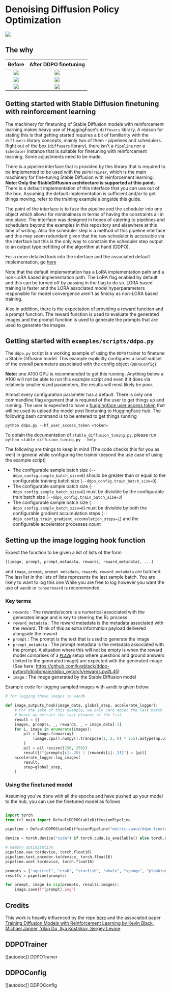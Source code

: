 # Denoising Diffusion Policy Optimization

[![](https://img.shields.io/badge/All_models-DDPO-blue)](https://huggingface.co/models?other=ddpo,trl)

## The why

| Before | After DDPO finetuning |
| --- | --- |
| <div style="text-align: center"><img src="https://huggingface.co/datasets/trl-lib/documentation-images/resolve/main/pre_squirrel.png"/></div> |  <div style="text-align: center"><img src="https://huggingface.co/datasets/trl-lib/documentation-images/resolve/main/post_squirrel.png"/></div> |
| <div style="text-align: center"><img src="https://huggingface.co/datasets/trl-lib/documentation-images/resolve/main/pre_crab.png"/></div> |  <div style="text-align: center"><img src="https://huggingface.co/datasets/trl-lib/documentation-images/resolve/main/post_crab.png"/></div> |
| <div style="text-align: center"><img src="https://huggingface.co/datasets/trl-lib/documentation-images/resolve/main/pre_starfish.png"/></div> |  <div style="text-align: center"><img src="https://huggingface.co/datasets/trl-lib/documentation-images/resolve/main/post_starfish.png"/></div> |


## Getting started with Stable Diffusion finetuning with reinforcement learning

The machinery for finetuning of Stable Diffusion models with reinforcement learning makes heavy use of HuggingFace's `diffusers`
library. A reason for stating this is that getting started requires a bit of familiarity with the `diffusers` library concepts, mainly two of them - pipelines and schedulers.
Right out of the box (`diffusers` library), there isn't a `Pipeline` nor a `Scheduler` instance that is suitable for finetuning with reinforcement learning. Some adjustments need to be made. 

There is a pipeline interface that is provided by this library that is required to be implemented to be used with the `DDPOTrainer`, which is the main machinery for fine-tuning Stable Diffusion with reinforcement learning. **Note: Only the StableDiffusion architecture is supported at this point.**
There is a default implementation of this interface that you can use out of the box. Assuming the default implementation is sufficient and/or to get things moving, refer to the training example alongside this guide. 

The point of the interface is to fuse the pipeline and the scheduler into one object which allows for minimalness in terms of having the constraints all in one place. The interface was designed in hopes of catering to pipelines and schedulers beyond the examples in this repository and elsewhere at this time of writing. Also the scheduler step is a method of this pipeline interface and this may seem redundant given that the raw scheduler is accessible via the interface but this is the only way to constrain the scheduler step output to an output type befitting of the algorithm at hand (DDPO).

For a more detailed look into the interface and the associated default implementation, go [here](https://github.com/lvwerra/trl/tree/main/trl/models/modeling_sd_base.py)

Note that the default implementation has a LoRA implementation path and a non-LoRA based implementation path. The LoRA flag enabled by default and this can be turned off by passing in the flag to do so. LORA based training is faster and the LORA associated model hyperparameters responsible for model convergence aren't as finicky as non-LORA based training.

Also in addition, there is the expectation of providing a reward function and a prompt function. The reward function is used to evaluate the generated images and the prompt function is used to generate the prompts that are used to generate the images.

## Getting started with `examples/scripts/ddpo.py`

The `ddpo.py` script is a working example of using the `DDPO` trainer to finetune a Stable Diffusion model. This example explicitly configures a small subset of the overall parameters associated with the config object (`DDPOConfig`).

**Note:** one A100 GPU is recommended to get this running. Anything below a A100 will not be able to run this example script and even if it does via relatively smaller sized parameters, the results will most likely be poor.

Almost every configuration parameter has a default. There is only one commandline flag argument that is required of the user to get things up and running. The user is expected to have a [huggingface user access token](https://huggingface.co/docs/hub/security-tokens) that will be used to upload the model post finetuning to HuggingFace hub. The following bash command is to be entered to get things running

```batch
python ddpo.py --hf_user_access_token <token>
```

To obtain the documentation of `stable_diffusion_tuning.py`, please run `python stable_diffusion_tuning.py --help`

The following are things to keep in mind (The code checks this for you as well) in general while configuring the trainer (beyond the use case of using the example script)

- The configurable sample batch size (`--ddpo_config.sample_batch_size=6`) should be greater than or equal to the configurable training batch size (`--ddpo_config.train_batch_size=3`)
- The configurable sample batch size (`--ddpo_config.sample_batch_size=6`) must be divisible by the configurable train batch size (`--ddpo_config.train_batch_size=3`)
- The configurable sample batch size (`--ddpo_config.sample_batch_size=6`) must be divisible by both the configurable gradient accumulation steps (`--ddpo_config.train_gradient_accumulation_steps=1`) and the configurable accelerator processes count 

## Setting up the image logging hook function

Expect the function to be given a list of lists of the form
```python
[[image, prompt, prompt_metadata, rewards, reward_metadata], ...]

```
and `image`, `prompt`, `prompt_metadata`, `rewards`, `reward_metadata` are batched.
The last list in the lists of lists represents the last sample batch. You are likely to want to log this one
While you are free to log however you want the use of `wandb` or `tensorboard` is recommended.

### Key terms

- `rewards` : The rewards/score is a numerical associated with the generated image and is key to steering the RL process
- `reward_metadata` : The reward metadata is the metadata associated with the reward. Think of this as extra information payload delivered alongside the reward
- `prompt` : The prompt is the text that is used to generate the image
- `prompt_metadata` : The prompt metadata is the metadata associated with the prompt. A situation where this will not be empty is when the reward model comprises of a [`FLAVA`](https://huggingface.co/docs/transformers/model_doc/flava) setup where questions and ground answers (linked to the generated image) are expected with the generated image (See here: https://github.com/kvablack/ddpo-pytorch/blob/main/ddpo_pytorch/rewards.py#L45)
- `image` : The image generated by the Stable Diffusion model

Example code for logging sampled images with `wandb` is given below.

```python
# for logging these images to wandb

def image_outputs_hook(image_data, global_step, accelerate_logger):
    # For the sake of this example, we only care about the last batch
    # hence we extract the last element of the list
    result = {}
    images, prompts, _, rewards, _ = image_data[-1]
    for i, image in enumerate(images):
        pil = Image.fromarray(
            (image.cpu().numpy().transpose(1, 2, 0) * 255).astype(np.uint8)
        )
        pil = pil.resize((256, 256))
        result[f"{prompts[i]:.25} | {rewards[i]:.2f}"] = [pil]
    accelerate_logger.log_images(
        result,
        step=global_step,
    )

```

### Using the finetuned model

Assuming you've done with all the epochs and have pushed up your model to the hub, you can use the finetuned model as follows

```python

import torch
from trl_main import DefaultDDPOStableDiffusionPipeline

pipeline = DefaultDDPOStableDiffusionPipeline("metric-space/ddpo-finetuned-sd-model")

device = torch.device("cuda") if torch.cuda.is_available() else torch.device("cpu")

# memory optimization
pipeline.vae.to(device, torch.float16)
pipeline.text_encoder.to(device, torch.float16)
pipeline.unet.to(device, torch.float16)

prompts = ["squirrel", "crab", "starfish", "whale", "sponge", "plankton"]
results = pipeline(prompts)

for prompt, image in zip(prompts, results.images):
    image.save(f"{prompt}.png")

```

## Credits

This work is heavily influenced by the repo [here](https://github.com/kvablack/ddpo-pytorch) and the associated paper [Training Diffusion Models
with Reinforcement Learning by Kevin Black, Michael Janner, Yilan Du, Ilya Kostrikov, Sergey Levine](https://huggingface.co/papers/2305.13301).

## DDPOTrainer

[[autodoc]] DDPOTrainer

## DDPOConfig

[[autodoc]] DDPOConfig

